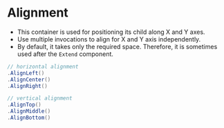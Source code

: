 # Alignment

- This container is used for positioning its child along X and Y axes.
- Use multiple invocations to align for X and Y axis independently.
- By default, it takes only the required space. Therefore, it is sometimes used after the `Extend` component.

```csharp
// horizontal alignment
.AlignLeft()
.AlignCenter()
.AlignRight()

// vertical alignment
.AlignTop()
.AlignMiddle()
.AlignBottom()
```